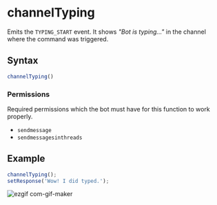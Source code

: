 # channelTyping
Emits the `TYPING_START` event. It shows *"Bot is typing..."* in the channel where the command was triggered.

## Syntax
```js
channelTyping()
```

### Permissions
Required permissions which the bot must have for this function to work properly.
- `sendmessage`
- `sendmessagesinthreads`

## Example
```js
channelTyping();
setResponse('Wow! I did typed.');
```

![ezgif com-gif-maker](https://user-images.githubusercontent.com/95774950/190845046-416c8926-bb4f-403d-8f9f-d337a61bae58.gif)
